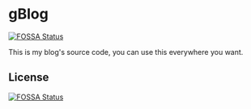 # gBlog
[![FOSSA Status](https://app.fossa.io/api/projects/git%2Bgithub.com%2Fthegergo02%2FgBlog.svg?type=shield)](https://app.fossa.io/projects/git%2Bgithub.com%2Fthegergo02%2FgBlog?ref=badge_shield)

This is my blog's source code, you can use this everywhere you want.


## License
[![FOSSA Status](https://app.fossa.io/api/projects/git%2Bgithub.com%2Fthegergo02%2FgBlog.svg?type=large)](https://app.fossa.io/projects/git%2Bgithub.com%2Fthegergo02%2FgBlog?ref=badge_large)